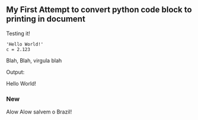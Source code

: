 My First Attempt to convert python code block to printing in document
---------------------------------------------------------------------

Testing it!

``` {.python}
'Hello World!'
c = 2.123
```

Blah, Blah, virgula blah

Output:

Hello World!

### New

Alow Alow salvem o Brazil!
